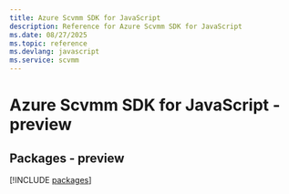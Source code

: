 ```yaml
---
title: Azure Scvmm SDK for JavaScript
description: Reference for Azure Scvmm SDK for JavaScript
ms.date: 08/27/2025
ms.topic: reference
ms.devlang: javascript
ms.service: scvmm
---
```

# Azure Scvmm SDK for JavaScript - preview
## Packages - preview
[!INCLUDE [packages](scvmm-index.md)]